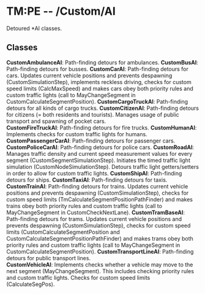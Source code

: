 # TM:PE -- /Custom/AI
Detoured *AI classes.
## Classes
**CustomAmbulanceAI**: Path-finding detours for ambulances.
**CustomBusAI**: Path-finding detours for busses. 
**CustomCarAI**: Path-finding detours for cars. Updates current vehicle positions and prevents despawning (CustomSimulationStep), implements reckless driving, checks for custom speed limits (CalcMaxSpeed) and makes cars obey both priority rules and custom traffic lights (call to MayChangeSegment in CustomCalculateSegmentPosition).
**CustomCargoTruckAI**: Path-finding detours for all kinds of cargo trucks. 
**CustomCitizenAI**: Path-finding detours for citizens (= both residents and tourists). Manages usage of public transport and spawning of pocket cars.  
**CustomFireTruckAI**: Path-finding detours for fire trucks. 
**CustomHumanAI**: Implements checks for custom traffic lights for humans. 
**CustomPassengerCarAI**: Path-finding detours for passenger cars. 
**CustomPoliceCarAI**: Path-finding detours for police cars. 
**CustomRoadAI**: Manages traffic density and current speed measurement values for every segment (CustomSegmentSimulationStep). Initiates the timed traffic light simulation (CustomNodeSimulationStep). Detours traffic light getters/setters in order to allow for custom traffic lights.
**CustomShipAI**: Path-finding detours for ships.
**CustomTaxiAI**: Path-finding detours for taxis. 
**CustomTrainAI**: Path-finding detours for trains. Updates current vehicle positions and prevents despawning (CustomSimulationStep), checks for custom speed limits (TmCalculateSegmentPositionPathFinder) and makes trains obey both priority rules and custom traffic lights (call to MayChangeSegment in CustomCheckNextLane).
**CustomTramBaseAI**: Path-finding detours for trams. Updates current vehicle positions and prevents despawning (CustomSimulationStep), checks for custom speed limits (CustomCalculateSegmentPosition and CustomCalculateSegmentPositionPathFinder) and makes trams obey both priority rules and custom traffic lights (call to MayChangeSegment in CustomCalculateSegmentPosition).
**CustomTransportLineAI**: Path-finding detours for public transport lines.  
**CustomVehicleAI**: Implements checks whether a vehicle may move to the next segment (MayChangeSegment). This includes checking priority rules and custom traffic lights. Checks for custom speed limits (CalculateSegPos).